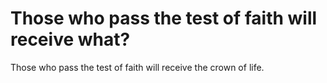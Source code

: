 # Those who pass the test of faith will receive what?

Those who pass the test of faith will receive the crown of life.
